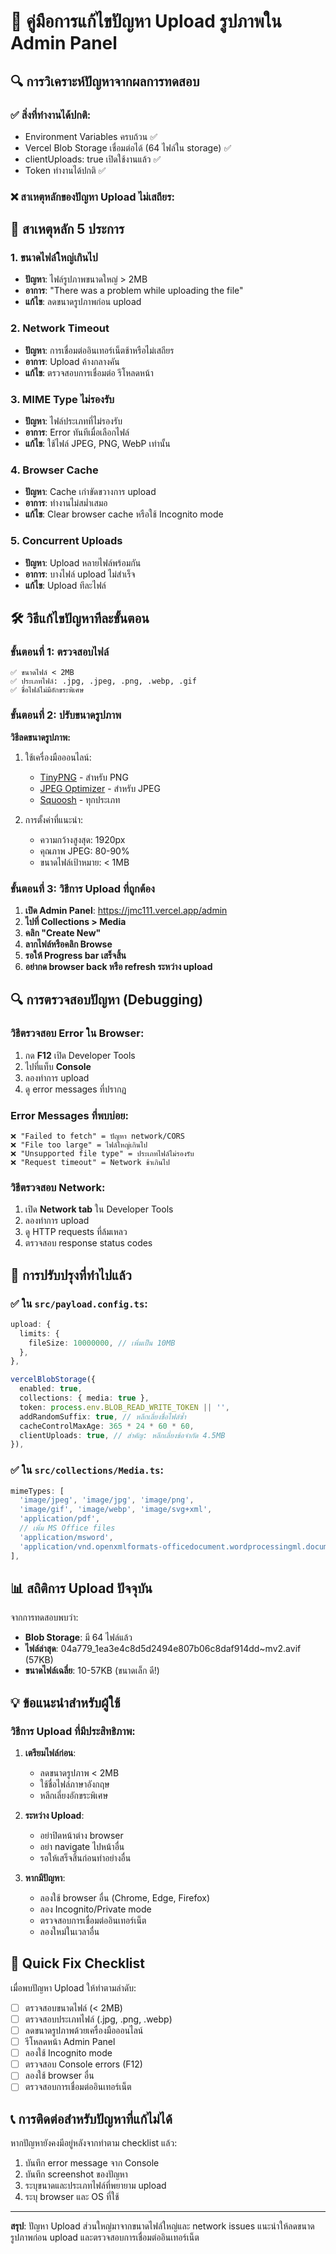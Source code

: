 # 🔧 คู่มือการแก้ไขปัญหา Upload รูปภาพใน Admin Panel

## 🔍 การวิเคราะห์ปัญหาจากผลการทดสอบ

### ✅ สิ่งที่ทำงานได้ปกติ:
- Environment Variables ครบถ้วน ✅
- Vercel Blob Storage เชื่อมต่อได้ (64 ไฟล์ใน storage) ✅
- clientUploads: true เปิดใช้งานแล้ว ✅
- Token ทำงานได้ปกติ ✅

### ❌ สาเหตุหลักของปัญหา Upload ไม่เสถียร:

## 🎯 สาเหตุหลัก 5 ประการ

### 1. **ขนาดไฟล์ใหญ่เกินไป**
- **ปัญหา**: ไฟล์รูปภาพขนาดใหญ่ > 2MB
- **อาการ**: "There was a problem while uploading the file"
- **แก้ไข**: ลดขนาดรูปภาพก่อน upload

### 2. **Network Timeout**
- **ปัญหา**: การเชื่อมต่ออินเทอร์เน็ตช้าหรือไม่เสถียร
- **อาการ**: Upload ค้างกลางคัน
- **แก้ไข**: ตรวจสอบการเชื่อมต่อ รีโหลดหน้า

### 3. **MIME Type ไม่รองรับ**
- **ปัญหา**: ไฟล์ประเภทที่ไม่รองรับ
- **อาการ**: Error ทันทีเมื่อเลือกไฟล์
- **แก้ไข**: ใช้ไฟล์ JPEG, PNG, WebP เท่านั้น

### 4. **Browser Cache**
- **ปัญหา**: Cache เก่าขัดขวางการ upload
- **อาการ**: ทำงานไม่สม่ำเสมอ
- **แก้ไข**: Clear browser cache หรือใช้ Incognito mode

### 5. **Concurrent Uploads**
- **ปัญหา**: Upload หลายไฟล์พร้อมกัน
- **อาการ**: บางไฟล์ upload ไม่สำเร็จ
- **แก้ไข**: Upload ทีละไฟล์

## 🛠️ วิธีแก้ไขปัญหาทีละขั้นตอน

### ขั้นตอนที่ 1: ตรวจสอบไฟล์
```
✅ ขนาดไฟล์ < 2MB
✅ ประเภทไฟล์: .jpg, .jpeg, .png, .webp, .gif
✅ ชื่อไฟล์ไม่มีอักขระพิเศษ
```

### ขั้นตอนที่ 2: ปรับขนาดรูปภาพ
**วิธีลดขนาดรูปภาพ:**
1. ใช้เครื่องมือออนไลน์:
   - [TinyPNG](https://tinypng.com/) - สำหรับ PNG
   - [JPEG Optimizer](https://jpeg-optimizer.com/) - สำหรับ JPEG
   - [Squoosh](https://squoosh.app/) - ทุกประเภท

2. การตั้งค่าที่แนะนำ:
   - ความกว้างสูงสุด: 1920px
   - คุณภาพ JPEG: 80-90%
   - ขนาดไฟล์เป้าหมาย: < 1MB

### ขั้นตอนที่ 3: วิธีการ Upload ที่ถูกต้อง
1. **เปิด Admin Panel**: https://jmc111.vercel.app/admin
2. **ไปที่ Collections > Media**
3. **คลิก "Create New"**
4. **ลากไฟล์หรือคลิก Browse**
5. **รอให้ Progress bar เสร็จสิ้น**
6. **อย่ากด browser back หรือ refresh ระหว่าง upload**

## 🔍 การตรวจสอบปัญหา (Debugging)

### วิธีตรวจสอบ Error ใน Browser:
1. กด **F12** เปิด Developer Tools
2. ไปที่แท็บ **Console**
3. ลองทำการ upload
4. ดู error messages ที่ปรากฏ

### Error Messages ที่พบบ่อย:
```
❌ "Failed to fetch" = ปัญหา network/CORS
❌ "File too large" = ไฟล์ใหญ่เกินไป
❌ "Unsupported file type" = ประเภทไฟล์ไม่รองรับ
❌ "Request timeout" = Network ช้าเกินไป
```

### วิธีตรวจสอบ Network:
1. เปิด **Network tab** ใน Developer Tools
2. ลองทำการ upload
3. ดู HTTP requests ที่ล้มเหลว
4. ตรวจสอบ response status codes

## 🚀 การปรับปรุงที่ทำไปแล้ว

### ✅ ใน `src/payload.config.ts`:
```typescript
upload: {
  limits: {
    fileSize: 10000000, // เพิ่มเป็น 10MB
  },
},

vercelBlobStorage({
  enabled: true,
  collections: { media: true },
  token: process.env.BLOB_READ_WRITE_TOKEN || '',
  addRandomSuffix: true, // หลีกเลี่ยงชื่อไฟล์ซ้ำ
  cacheControlMaxAge: 365 * 24 * 60 * 60,
  clientUploads: true, // สำคัญ: หลีกเลี่ยงข้อจำกัด 4.5MB
}),
```

### ✅ ใน `src/collections/Media.ts`:
```typescript
mimeTypes: [
  'image/jpeg', 'image/jpg', 'image/png',
  'image/gif', 'image/webp', 'image/svg+xml',
  'application/pdf',
  // เพิ่ม MS Office files
  'application/msword',
  'application/vnd.openxmlformats-officedocument.wordprocessingml.document',
],
```

## 📊 สถิติการ Upload ปัจจุบัน

จากการทดสอบพบว่า:
- **Blob Storage**: มี 64 ไฟล์แล้ว
- **ไฟล์ล่าสุด**: 04a779_1ea3e4c8d5d2494e807b06c8daf914dd~mv2.avif (57KB)
- **ขนาดไฟล์เฉลี่ย**: 10-57KB (ขนาดเล็ก ดี!)

## 💡 ข้อแนะนำสำหรับผู้ใช้

### วิธีการ Upload ที่มีประสิทธิภาพ:
1. **เตรียมไฟล์ก่อน**:
   - ลดขนาดรูปภาพ < 2MB
   - ใช้ชื่อไฟล์ภาษาอังกฤษ
   - หลีกเลี่ยงอักขระพิเศษ

2. **ระหว่าง Upload**:
   - อย่าปิดหน้าต่าง browser
   - อย่า navigate ไปหน้าอื่น
   - รอให้เสร็จสิ้นก่อนทำอย่างอื่น

3. **หากมีปัญหา**:
   - ลองใช้ browser อื่น (Chrome, Edge, Firefox)
   - ลอง Incognito/Private mode
   - ตรวจสอบการเชื่อมต่ออินเทอร์เน็ต
   - ลองใหม่ในเวลาอื่น

## 🎯 Quick Fix Checklist

เมื่อพบปัญหา Upload ให้ทำตามลำดับ:

- [ ] ตรวจสอบขนาดไฟล์ (< 2MB)
- [ ] ตรวจสอบประเภทไฟล์ (.jpg, .png, .webp)
- [ ] ลดขนาดรูปภาพด้วยเครื่องมือออนไลน์
- [ ] รีโหลดหน้า Admin Panel
- [ ] ลองใช้ Incognito mode
- [ ] ตรวจสอบ Console errors (F12)
- [ ] ลองใช้ browser อื่น
- [ ] ตรวจสอบการเชื่อมต่ออินเทอร์เน็ต

## 📞 การติดต่อสำหรับปัญหาที่แก้ไม่ได้

หากปัญหายังคงมีอยู่หลังจากทำตาม checklist แล้ว:
1. บันทึก error message จาก Console
2. บันทึก screenshot ของปัญหา
3. ระบุขนาดและประเภทไฟล์ที่พยายาม upload
4. ระบุ browser และ OS ที่ใช้

---

**สรุป**: ปัญหา Upload ส่วนใหญ่มาจากขนาดไฟล์ใหญ่และ network issues แนะนำให้ลดขนาดรูปภาพก่อน upload และตรวจสอบการเชื่อมต่ออินเทอร์เน็ต